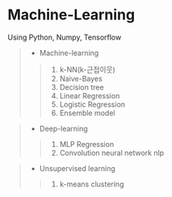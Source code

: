 Machine-Learning
==========
Using Python, Numpy, Tensorflow


>* Machine-learning
>>1. k-NN(k-근접이웃)
>>2. Naive-Bayes
>>3. Decision tree
>>4. Linear Regression
>>5. Logistic Regression
>>6. Ensemble model

>* Deep-learning
>>1. MLP Regression
>>2. Convolution neural network nlp

>* Unsupervised learning
>>1. k-means clustering
